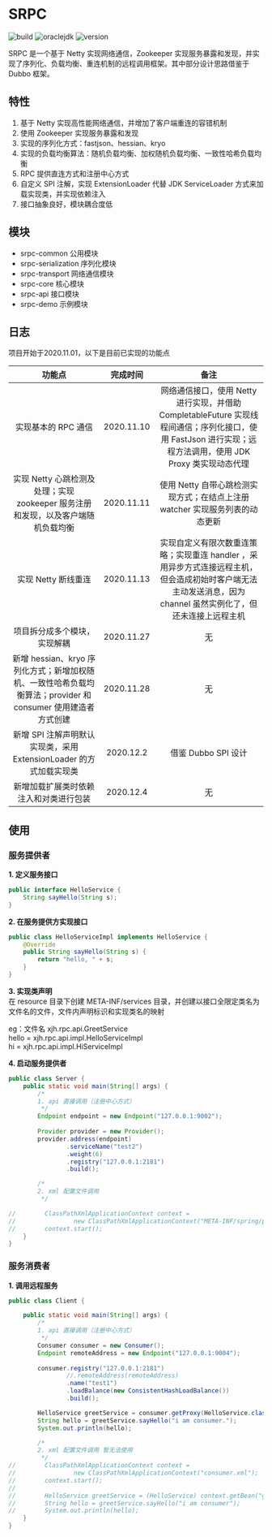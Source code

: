 # SRPC
![build](https://img.shields.io/badge/build-passing-brightgreen) ![oraclejdk](https://img.shields.io/badge/oraclejdk-1.8-red) ![version](https://img.shields.io/badge/version-2.0-blue)  

SRPC 是一个基于 Netty 实现网络通信，Zookeeper 实现服务暴露和发现，并实现了序列化、负载均衡、重连机制的远程调用框架。其中部分设计思路借鉴于 Dubbo 框架。  

## 特性 
1. 基于 Netty 实现高性能网络通信，并增加了客户端重连的容错机制  
2. 使用 Zookeeper 实现服务暴露和发现  
3. 实现的序列化方式：fastjson、hessian、kryo   
4. 实现的负载均衡算法：随机负载均衡、加权随机负载均衡、一致性哈希负载均衡   
5. RPC 提供直连方式和注册中心方式  
6. 自定义 SPI 注解，实现 ExtensionLoader 代替 JDK ServiceLoader 方式来加载实现类，并实现依赖注入    
7. 接口抽象良好，模块耦合度低  


## 模块
- srpc-common 公用模块  
- srpc-serialization 序列化模块  
- srpc-transport 网络通信模块  
- srpc-core 核心模块  
- srpc-api 接口模块  
- srpc-demo 示例模块  


## 日志
项目开始于2020.11.01，以下是目前已实现的功能点  

|        功能点       |  完成时间   |  备注  |
| :----------------: | :--------: | :------------------: | 
| 实现基本的 RPC 通信 | 2020.11.10 | 网络通信接口，使用 Netty 进行实现，并借助 CompletableFuture 实现线程间通信；序列化接口，使用 FastJson 进行实现；远程方法调用，使用 JDK Proxy 类实现动态代理 |
| 实现 Netty 心跳检测及处理；实现 zookeeper 服务注册和发现，以及客户端随机负载均衡 | 2020.11.11 | 使用 Netty 自带心跳检测实现方式；在结点上注册 watcher 实现服务列表的动态更新 |  
| 实现 Netty 断线重连 | 2020.11.13 | 实现自定义有限次数重连策略；实现重连 handler ，采用异步方式连接远程主机，但会造成初始时客户端无法主动发送消息，因为 channel 虽然实例化了，但还未连接上远程主机 |
| 项目拆分成多个模块，实现解耦 | 2020.11.27 | 无 |
| 新增 hessian、kryo 序列化方式；新增加权随机、一致性哈希负载均衡算法；provider 和 consumer 使用建造者方式创建 | 2020.11.28 | 无 |
| 新增 SPI 注解声明默认实现类，采用 ExtensionLoader 的方式加载实现类 | 2020.12.2 | 借鉴 Dubbo SPI 设计 |
| 新增加载扩展类时依赖注入和对类进行包装 | 2020.12.4 | 无 |

## 使用
### 服务提供者
**1. 定义服务接口**  
```java
public interface HelloService {
    String sayHello(String s);
}
```

**2. 在服务提供方实现接口**  
```java
public class HelloServiceImpl implements HelloService {
    @Override
    public String sayHello(String s) {
        return "hello, " + s;
    }
}
```

**3. 实现类声明**  
在 resource 目录下创建 META-INF/services 目录，并创建以接口全限定类名为文件名的文件，文件内声明标识和实现类名的映射   

eg：文件名 xjh.rpc.api.GreetService   
hello = xjh.rpc.api.impl.HelloServiceImpl  
hi = xjh.rpc.api.impl.HiServiceImpl  

**4. 启动服务提供者**  
```java
public class Server {
    public static void main(String[] args) {
        /*
        1. api 直接调用（注册中心方式）
         */
        Endpoint endpoint = new Endpoint("127.0.0.1:9002");
        
        Provider provider = new Provider();
        provider.address(endpoint)
                .serviceName("test2")
                .weight(6)
                .registry("127.0.0.1:2181")
                .build();

        /*
        2. xml 配置文件调用
         */

//        ClassPathXmlApplicationContext context =
//                new ClassPathXmlApplicationContext("META-INF/spring/provider.xml");
//        context.start();
    }
}
```

### 服务消费者
**1. 调用远程服务**  
```java
public class Client {

    public static void main(String[] args) {
        /*
        1. api 直接调用（注册中心方式）
         */
        Consumer consumer = new Consumer();
        Endpoint remoteAddress = new Endpoint("127.0.0.1:9004");
        
        consumer.registry("127.0.0.1:2181")
                //.remoteAddress(remoteAddress)
                .name("test1")
                .loadBalance(new ConsistentHashLoadBalance())
                .build();

        HelloService greetService = consumer.getProxy(HelloService.class);
        String hello = greetService.sayHello("i am consumer.");
        System.out.println(hello);

        /*
        2. xml 配置文件调用 暂无法使用
         */
//        ClassPathXmlApplicationContext context =
//                new ClassPathXmlApplicationContext("consumer.xml");
//        context.start();
//
//        HelloService greetService = (HelloService) context.getBean("greetService");
//        String hello = greetService.sayHello("i am consumer");
//        System.out.println(hello);
    }
}
```
